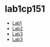 # lab1cp151

- [Lab1](https://ellelyly300.github.io/lab1cp151/)
- [Lab2](https://ellelyly300.github.io/lab1cp151/video.html)
- [Lab3](https://ellelyly300.github.io/lab1cp151/lab3/index.html)
- [Lab3](https://ellelyly300.github.io/lab1cp151/lab4/index.html)
